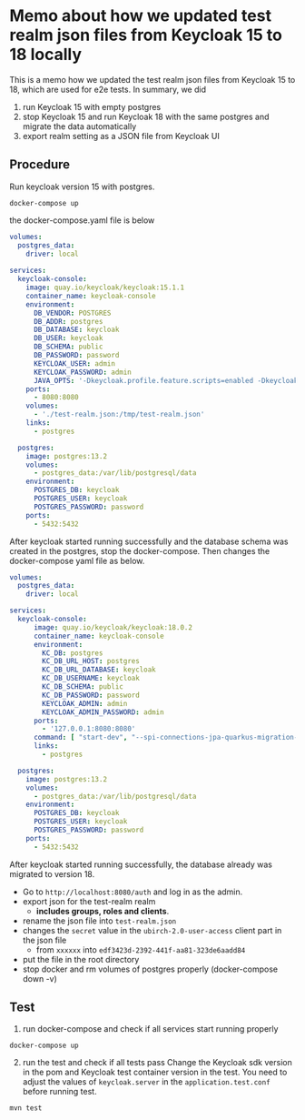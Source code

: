 # Memo about how we updated test realm json files from Keycloak 15 to 18 locally
This is a memo how we updated the test realm json files from Keycloak 15 to 18, which are used for e2e tests.
In summary, we did
1. run Keycloak 15 with empty postgres
2. stop Keycloak 15 and run Keycloak 18 with the same postgres and migrate the data automatically
3. export realm setting as a JSON file from Keycloak UI

## Procedure
Run keycloak version 15 with postgres.
```shell
docker-compose up
```

the docker-compose.yaml file is below
```yaml
volumes:
  postgres_data:
    driver: local
    
services:
  keycloak-console:
    image: quay.io/keycloak/keycloak:15.1.1
    container_name: keycloak-console
    environment:
      DB_VENDOR: POSTGRES
      DB_ADDR: postgres
      DB_DATABASE: keycloak
      DB_USER: keycloak
      DB_SCHEMA: public
      DB_PASSWORD: password
      KEYCLOAK_USER: admin
      KEYCLOAK_PASSWORD: admin
      JAVA_OPTS: '-Dkeycloak.profile.feature.scripts=enabled -Dkeycloak.profile.feature.upload_scripts=enabled -Dkeycloak.migration.action=import -Dkeycloak.migration.provider=singleFile -Dkeycloak.migration.file=/tmp/test-realm.json -Dkeycloak.migration.strategy=IGNORE_EXISTING'
    ports:
      - 8080:8080
    volumes:
      - './test-realm.json:/tmp/test-realm.json'
    links:
      - postgres

  postgres:
    image: postgres:13.2
    volumes:
      - postgres_data:/var/lib/postgresql/data
    environment:
      POSTGRES_DB: keycloak
      POSTGRES_USER: keycloak
      POSTGRES_PASSWORD: password
    ports:
      - 5432:5432
```

After keycloak started running successfully and the database schema was created in the postgres, stop the docker-compose.
Then changes the docker-compose yaml file as below.

```yaml
volumes:
  postgres_data:
    driver: local

services:    
  keycloak-console:
      image: quay.io/keycloak/keycloak:18.0.2
      container_name: keycloak-console
      environment:
        KC_DB: postgres
        KC_DB_URL_HOST: postgres
        KC_DB_URL_DATABASE: keycloak
        KC_DB_USERNAME: keycloak
        KC_DB_SCHEMA: public
        KC_DB_PASSWORD: password
        KEYCLOAK_ADMIN: admin
        KEYCLOAK_ADMIN_PASSWORD: admin
      ports:
        - '127.0.0.1:8080:8080'
      command: [ "start-dev", "--spi-connections-jpa-quarkus-migration-strategy=update", "--http-relative-path=/auth"]
      links:
        - postgres

  postgres:
    image: postgres:13.2
    volumes:
      - postgres_data:/var/lib/postgresql/data
    environment:
      POSTGRES_DB: keycloak
      POSTGRES_USER: keycloak
      POSTGRES_PASSWORD: password
    ports:
      - 5432:5432
```

After keycloak started running successfully, the database already was migrated to version 18.

- Go to `http://localhost:8080/auth` and log in as the admin.
- export json for the test-realm realm
  - __includes groups, roles and clients__.
- rename the json file into `test-realm.json`
- changes the `secret` value in the `ubirch-2.0-user-access` client part in the json file
    - from `xxxxxx` into `edf3423d-2392-441f-aa81-323de6aadd84`
- put the file in the root directory
- stop docker and rm volumes of postgres properly (docker-compose down -v)

## Test
1. run docker-compose and check if all services start running properly
```shell
docker-compose up
```

2. run the test and check if all tests pass
Change the Keycloak sdk version in the pom and Keycloak test container version in the test.
You need to adjust the values of `keycloak.server` in the `application.test.conf` before running test.
```shell
mvn test
```
